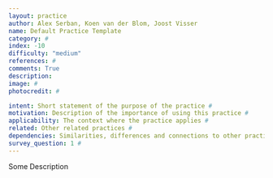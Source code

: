 ```yaml
---
layout: practice
author: Alex Serban, Koen van der Blom, Joost Visser
name: Default Practice Template
category: #
index: -10
difficulty: "medium"
references: #
comments: True
description:
image: #
photocredit: #

intent: Short statement of the purpose of the practice #
motivation: Description of the importance of using this practice #
applicability: The context where the practice applies #
related: Other related practices #
dependencies: Similarities, differences and connections to other practices #
survey_question: 1 #
---
```


Some Description
